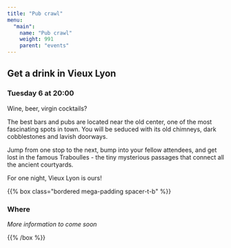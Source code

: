 ```yaml
---
title: "Pub crawl"
menu:
  "main":
    name: "Pub crawl"
    weight: 991
    parent: "events"
---
```

## Get a drink in Vieux Lyon
### Tuesday 6 at 20:00

Wine, beer, virgin cocktails?

The best bars and pubs are located near the old center, one of the most fascinating spots in town. You will be seduced with its old chimneys, dark cobblestones and lavish doorways.

Jump from one stop to the next, bump into your fellow attendees, and get lost in the famous Traboulles - the tiny mysterious passages that connect all the ancient courtyards.

For one night, Vieux Lyon is ours!

{{% box class="bordered mega-padding spacer-t-b" %}}
### Where

*More information to come soon*

{{% /box %}}
